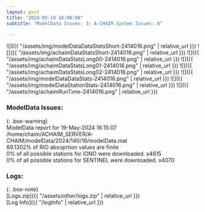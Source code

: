```yaml
---
layout: post
title: "2024-05-19 16:00:00"
subtitle: "ModelData Issues: 3; A-CHAIM System Issues: 0"

---
```


![]({{ "/assets/img/modelDataDataStatsShort-2414016.png" | relative_url }})
![]({{ "/assets/img/achaimDataStatsShort-2414016.png" | relative_url }})
![]({{ "/assets/img/achaimDataStatsLong00-2414016.png" | relative_url }})
![]({{ "/assets/img/achaimDataStatsLong01-2414016.png" | relative_url }})
![]({{ "/assets/img/achaimDataStatsLong02-2414016.png" | relative_url }})
![]({{ "/assets/img/modelDataDataStats-2414016.png" | relative_url }})
![]({{ "/assets/img/modelDataStationStats-2414016.png" | relative_url }})
![]({{ "/assets/img/achaimRunTime-2414016.png" | relative_url }})


### ModelData Issues:  
  
{: .box-warning}  
 ModelData report for 19-May-2024 16:15:07   
 /home/chaim/ACHAIM_SERVER/A-CHAIM/modelData/2024/140/16/modelData.mat   
 69.1302% of RIO absoprtion values are finite   
 0% of all possible stations for IONO were downloaded. x4615   
 0% of all possible stations for SENTINEL were downloaded. x4070   
  


### Logs:  
  
{: .box-note}  
[Logs.zip]({{ "/assets/other/logs.zip" | relative_url }})  
[Log Info]({{ "/logInfo" | relative_url }})  
